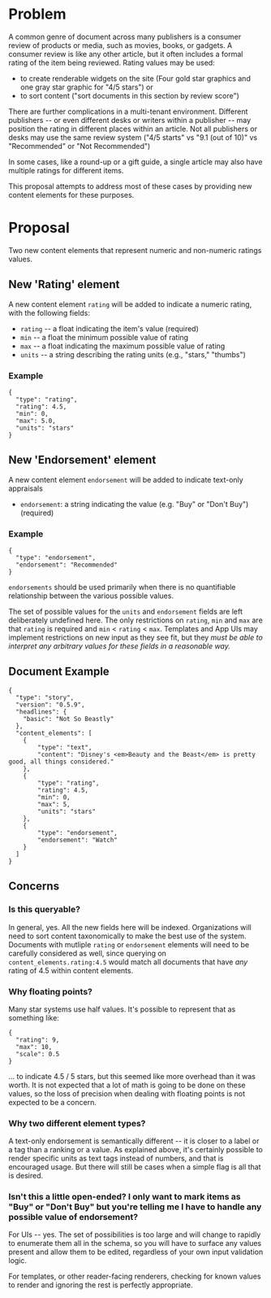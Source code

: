 # Problem

A common genre of document across many publishers is a consumer review of products or media, such as movies, books, or gadgets. A consumer review is like any other article, but it often includes a formal rating of the item being reviewed. Rating values may be used:
* to create renderable widgets on the site (Four gold star graphics and one gray star graphic for "4/5 stars") or
* to sort content ("sort documents in this section by review score")

There are further complications in a multi-tenant environment. Different publishers -- or even different desks or writers within a publisher -- may position the rating in different places within an article. Not all publishers or desks may use the same review system ("4/5 starts" vs "9.1 (out of 10)" vs "Recommended" or "Not Recommended")

In some cases, like a round-up or a gift guide, a single article may also have multiple ratings for different items.

This proposal attempts to address most of these cases by providing new content elements for these purposes.

# Proposal

Two new content elements that represent numeric and non-numeric ratings values.

## New 'Rating' element

A new content element `rating` will be added to indicate a numeric rating, with the following fields:

* `rating` -- a float indicating the item's value (required)
* `min` -- a float the minimum possible value of rating
* `max` -- a float indicating the maximum possible value of rating
* `units` -- a string describing the rating units (e.g., "stars," "thumbs")

### Example
```
{
  "type": "rating",
  "rating": 4.5,
  "min": 0,
  "max": 5.0,
  "units": "stars"
}
```

## New 'Endorsement' element

A new content element `endorsement` will be added to indicate text-only appraisals

* `endorsement`: a string indicating the value (e.g. "Buy" or "Don't Buy") (required)


### Example
```
{
  "type": "endorsement",
  "endorsement": "Recommended"
}
```

`endorsements` should be used primarily when there is no quantifiable relationship between the various possible values.

The set of possible values for the `units` and `endorsement` fields are left deliberately undefined here.  The only restrictions on `rating`, `min` and `max` are that `rating` is required and `min` < `rating` < `max`. Templates and App UIs may implement restrictions on new input as they see fit, but they *must be able to interpret any arbitrary values for these fields in a reasonable way.*


## Document Example

```
{
  "type": "story",
  "version": "0.5.9",
  "headlines": {
    "basic": "Not So Beastly"
  },
  "content_elements": [
    {
        "type": "text",
        "content": "Disney's <em>Beauty and the Beast</em> is pretty good, all things considered."
    },
    {
        "type": "rating",
        "rating": 4.5,
        "min": 0,
        "max": 5,
        "units": "stars"
    },
    {
        "type": "endorsement",
        "endorsement": "Watch"
    }
  ]
}
```

## Concerns


### Is this queryable?

In general, yes.  All the new fields here will be indexed. Organizations will need to sort content taxonomically to make the best use of the system.  Documents with mutliple `rating` or `endorsement` elements will need to be carefully considered as well, since querying on `content_elements.rating:4.5` would match all documents that have *any* rating of 4.5 within content elements.


### Why floating points?

Many star systems use half values.  It's possible to represent that as something like:

```
{
  "rating": 9,
  "max": 10,
  "scale": 0.5
}
```
... to indicate 4.5 / 5 stars, but this seemed like more overhead than it was worth.  It is not expected that a lot of math is going to be done on these values, so the loss of precision when dealing with floating points is not expected to be a concern.


### Why two different element types?

A text-only endorsement is semantically different -- it is closer to a label or a tag than a ranking or a value. As explained above, it's certainly possible to render specific units as text tags instead of numbers, and that is encouraged usage.  But there will still be cases when a simple flag is all that is desired.


### Isn't this a little open-ended? I only want to mark items as "Buy" or "Don't Buy" but you're telling me I have to handle any possible value of endorsement?

For UIs -- yes. The set of possibilities is too large and will change to rapidly to enumerate them all in the schema, so you will have to surface any values present and allow them to be edited, regardless of your own input validation logic.

For templates, or other reader-facing renderers, checking for known values to render and ignoring the rest is perfectly appropriate.
